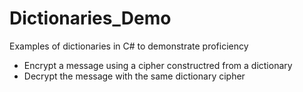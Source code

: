 # Dictionaries_Demo
Examples of dictionaries in C# to demonstrate proficiency
- Encrypt a message using a cipher constructred from a dictionary
- Decrypt the message with the same dictionary cipher
